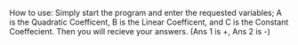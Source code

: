 How to use:
Simply start the program and enter the requested variables; A is the Quadratic Coefficent, B is the Linear Coefficent, and C is the Constant Coeffecient.
Then you will recieve your answers. (Ans 1 is +, Ans 2 is -)
